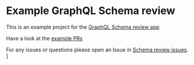# Example GraphQL Schema review

This is an example project for the [GraphQL Schema review app](http://localhost:8000/schema-review/)

Have a look at the [example PRs](https://github.com/graphql-consulting/schema-review-example-project/pulls)

For any issues or questions please open an Issue in [Schema review issues](https://github.com/graphql-consulting/schema-review-issues/issues).
]